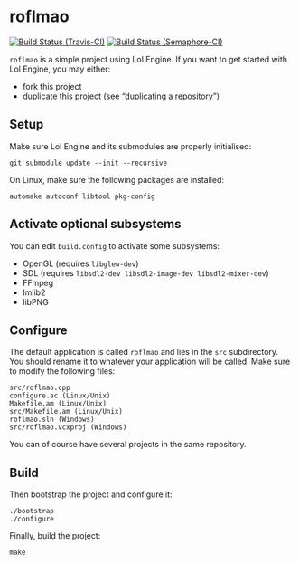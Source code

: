 # roflmao

[![Build Status (Travis-CI)](https://travis-ci.org/lolengine/lol-roflmao.svg?branch=master)](https://travis-ci.org/lolengine/lol-roflmao)
[![Build Status (Semaphore-CI)](https://semaphoreci.com/api/v1/samhocevar/lol-roflmao/branches/master/badge.svg)](https://semaphoreci.com/samhocevar/lol-roflmao)

`roflmao` is a simple project using Lol Engine. If you want to get
started with Lol Engine, you may either:

 - fork this project
 - duplicate this project (see [“duplicating a repository”](https://help.github.com/articles/duplicating-a-repository/))

## Setup

Make sure Lol Engine and its submodules are properly initialised:

    git submodule update --init --recursive

On Linux, make sure the following packages are installed:

    automake autoconf libtool pkg-config

## Activate optional subsystems

You can edit `build.config` to activate some subsystems:

  - OpenGL (requires `libglew-dev`)
  - SDL (requires `libsdl2-dev libsdl2-image-dev libsdl2-mixer-dev`)
  - FFmpeg
  - Imlib2
  - libPNG

## Configure

The default application is called `roflmao` and lies in the `src` subdirectory.
You should rename it to whatever your application will be called. Make sure
to modify the following files:

    src/roflmao.cpp
    configure.ac (Linux/Unix)
    Makefile.am (Linux/Unix)
    src/Makefile.am (Linux/Unix)
    roflmao.sln (Windows)
    src/roflmao.vcxproj (Windows)

You can of course have several projects in the same repository.

## Build

Then bootstrap the project and configure it:

    ./bootstrap
    ./configure

Finally, build the project:

    make


